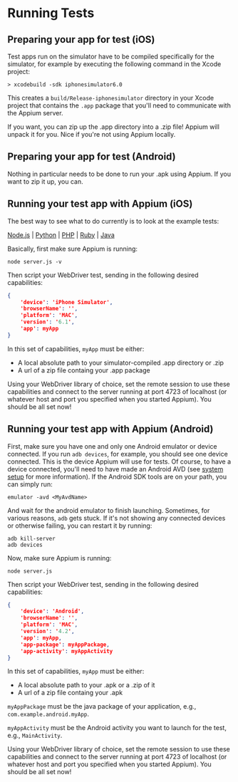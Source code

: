 Running Tests
=============

<a name="prep-ios"></a>Preparing your app for test (iOS)
-----
Test apps run on the simulator have to be compiled specifically for the
simulator, for example by executing the following command in the Xcode project:

    > xcodebuild -sdk iphonesimulator6.0

This creates a `build/Release-iphonesimulator` directory in your Xcode project
that contains the `.app` package that you'll need to communicate with the
Appium server.

If you want, you can zip up the .app directory into a .zip file! Appium will
unpack it for you. Nice if you're not using Appium locally.

<a name="prep-android"></a>Preparing your app for test (Android)
------
Nothing in particular needs to be done to run your .apk using Appium. If you
want to zip it up, you can.

<a name="run-ios"></a>Running your test app with Appium (iOS)
------
The best way to see what to do currently is to look at the example tests:

[Node.js](https://github.com/appium/appium/tree/master/sample-code/examples/node) | [Python](https://github.com/appium/appium/tree/master/sample-code/examples/python) | [PHP](https://github.com/appium/appium/tree/master/sample-code/examples/php) | [Ruby](https://github.com/appium/appium/tree/master/sample-code/examples/ruby) | [Java](https://github.com/appium/appium/tree/master/sample-code/examples/java)

Basically, first make sure Appium is running:

    node server.js -v

Then script your WebDriver test, sending in the following desired capabilities:

```json
{
    'device': 'iPhone Simulator',
    'browserName': '',
    'platform': 'MAC',
    'version': '6.1',
    'app': myApp
}
```

In this set of capabilities, `myApp` must be either:

* A local absolute path to your simulator-compiled .app directory or .zip
* A url of a zip file containg your .app package

Using your WebDriver library of choice, set the remote session to use these
capabilities and connect to the server running at port 4723 of localhost (or
whatever host and port you specified when you started Appium). You should be
all set now!

<a name="run-android"></a>Running your test app with Appium (Android)
-----
First, make sure you have one and only one Android emulator or device
connected. If you run `adb devices`, for example, you should see one device
connected. This is the device Appium will use for tests. Of course, to have
a device connected, you'll need to have made an Android AVD (see [system
setup](https://github.com/appium/appium/blob/master/docs/system-setup.md#android)
for more information). If the Android SDK tools are on your path, you can
simply run:

    emulator -avd <MyAvdName>

And wait for the android emulator to finish launching. Sometimes, for various
reasons, `adb` gets stuck. If it's not showing any connected devices or
otherwise failing, you can restart it by running:

    adb kill-server
    adb devices

Now, make sure Appium is running:

    node server.js

Then script your WebDriver test, sending in the following desired capabilities:

```json
{
    'device': 'Android',
    'browserName': '',
    'platform': 'MAC',
    'version': '4.2',
    'app': myApp,
    'app-package': myAppPackage,
    'app-activity': myAppActivity
}
```

In this set of capabilities, `myApp` must be either:

* A local absolute path to your .apk or a .zip of it
* A url of a zip file containg your .apk

`myAppPackage` must be the java package of your application, e.g.,
`com.example.android.myApp`.

`myAppActivity` must be the Android activity you want to launch for the test,
e.g., `MainActivity`.

Using your WebDriver library of choice, set the remote session to use these
capabilities and connect to the server running at port 4723 of localhost (or
whatever host and port you specified when you started Appium). You should be
all set now!
